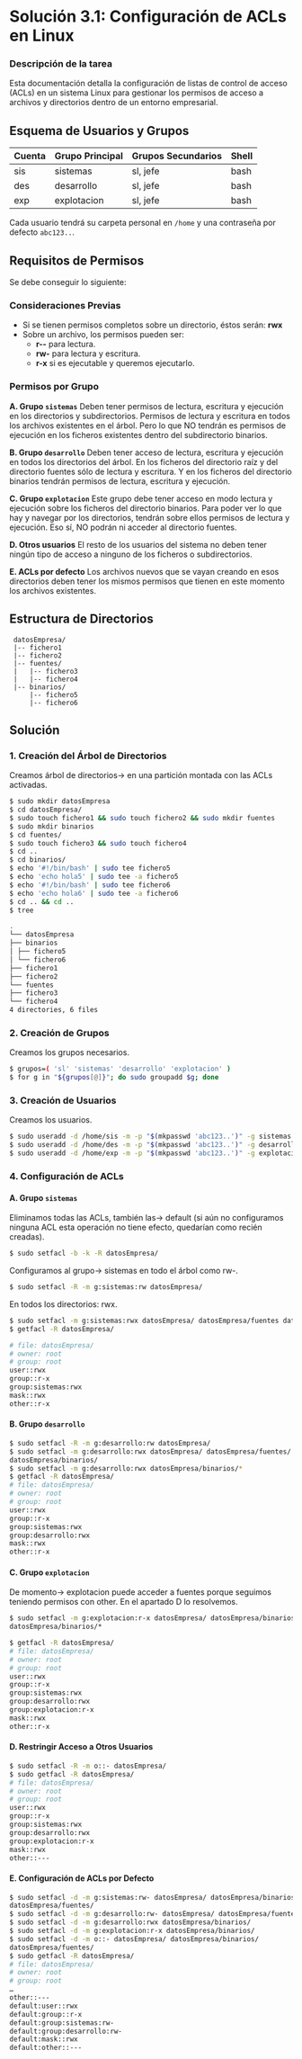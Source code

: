# **Solución 3.1: Configuración de ACLs en Linux**

### **Descripción de la tarea**

Esta documentación detalla la configuración de listas de control de acceso (ACLs) en un sistema Linux para gestionar los permisos de acceso a archivos y directorios dentro de un entorno empresarial.

## Esquema de Usuarios y Grupos

| Cuenta | Grupo Principal | Grupos Secundarios | Shell |
| ------ | --------------- | ------------------ | ----- |
| sis    | sistemas        | sl, jefe           | bash  |
| des    | desarrollo      | sl, jefe           | bash  |
| exp    | explotacion     | sl, jefe           | bash  |

Cada usuario tendrá su carpeta personal en `/home` y una contraseña por defecto `abc123..`.

## Requisitos de Permisos

Se debe conseguir lo siguiente:

### Consideraciones Previas

- Si se tienen permisos completos sobre un directorio, éstos serán: **rwx**
- Sobre un archivo, los permisos pueden ser:
  - **r--** para lectura.
  - **rw-** para lectura y escritura.
  - **r-x** si es ejecutable y queremos ejecutarlo.

### Permisos por Grupo

**A. Grupo `sistemas`**
Deben tener permisos de lectura, escritura y ejecución en los directorios y subdirectorios. Permisos de lectura y escritura en todos los archivos existentes en el árbol. Pero lo que NO tendrán es permisos de ejecución en los ficheros existentes dentro del subdirectorio binarios.

**B. Grupo `desarrollo`**
Deben tener acceso de lectura, escritura y ejecución en todos los directorios del árbol. En los ficheros del directorio raíz y del directorio fuentes sólo de lectura y escritura. Y en los ficheros del directorio binarios tendrán permisos de lectura, escritura y ejecución.

**C. Grupo `explotacion`**
Este grupo debe tener acceso en modo lectura y ejecución sobre los ficheros del directorio binarios. Para poder ver lo que hay y navegar por los directorios, tendrán sobre ellos permisos de lectura y ejecución. Eso sí, NO podrán ni acceder al directorio fuentes.

**D. Otros usuarios**
El resto de los usuarios del sistema no deben tener ningún tipo de acceso a ninguno de los ficheros o subdirectorios.

**E. ACLs por defecto**
Los archivos nuevos que se vayan creando en esos directorios deben tener los mismos permisos que tienen en este momento los archivos existentes.

## Estructura de Directorios

```
 datosEmpresa/
 |-- fichero1
 |-- fichero2
 |-- fuentes/
 |   |-- fichero3
 |   |-- fichero4
 |-- binarios/
     |-- fichero5
     |-- fichero6
```

## Solución

### 1. Creación del Árbol de Directorios

Creamos árbol de directorios→ en una partición montada con las ACLs activadas.

```bash
$ sudo mkdir datosEmpresa
$ cd datosEmpresa/
$ sudo touch fichero1 && sudo touch fichero2 && sudo mkdir fuentes
$ sudo mkdir binarios
$ cd fuentes/
$ sudo touch fichero3 && sudo touch fichero4
$ cd ..
$ cd binarios/
$ echo '#!/bin/bash' | sudo tee fichero5
$ echo 'echo hola5' | sudo tee -a fichero5
$ echo '#!/bin/bash' | sudo tee fichero6
$ echo 'echo hola6' | sudo tee -a fichero6
$ cd .. && cd ..
$ tree
```

```bash
.
└── datosEmpresa
├── binarios
│ ├── fichero5
│ └── fichero6
├── fichero1
├── fichero2
└── fuentes
├── fichero3
└── fichero4
4 directories, 6 files
```

### 2. Creación de Grupos

Creamos los grupos necesarios.

```bash
$ grupos=( 'sl' 'sistemas' 'desarrollo' 'explotacion' )
$ for g in "${grupos[@]}"; do sudo groupadd $g; done
```

### 3. Creación de Usuarios

Creamos los usuarios.

```bash
$ sudo useradd -d /home/sis -m -p "$(mkpasswd 'abc123..')" -g sistemas -G sl,$(groups jefe | cut -d ' ' -f 4- | tr ' ' ',') -s /bin/bash sis
$ sudo useradd -d /home/des -m -p "$(mkpasswd 'abc123..')" -g desarrollo -G sl,$(groups jefe | cut -d ' ' -f 4- | tr ' ' ',') -s /bin/bash des
$ sudo useradd -d /home/exp -m -p "$(mkpasswd 'abc123..')" -g explotacion -G sl,$(groups jefe | cut -d ' ' -f 4- | tr ' ' ',') -s /bin/bash exp
```

### 4. Configuración de ACLs

#### A. Grupo `sistemas`

Eliminamos todas las ACLs, también las→ default (si aún no configuramos ninguna ACL esta operación no tiene efecto, quedarían como recién creadas).

```bash
$ sudo setfacl -b -k -R datosEmpresa/
```

Configuramos al grupo→ sistemas en todo el árbol como rw-.

```bash
$ sudo setfacl -R -m g:sistemas:rw datosEmpresa/
```

En todos los directorios: rwx.

```bash
$ sudo setfacl -m g:sistemas:rwx datosEmpresa/ datosEmpresa/fuentes datosEmpresa/binarios
$ getfacl -R datosEmpresa/

# file: datosEmpresa/
# owner: root
# group: root
user::rwx
group::r-x
group:sistemas:rwx
mask::rwx
other::r-x
```

#### B. Grupo `desarrollo`

```bash
$ sudo setfacl -R -m g:desarrollo:rw datosEmpresa/
$ sudo setfacl -m g:desarrollo:rwx datosEmpresa/ datosEmpresa/fuentes/
datosEmpresa/binarios/
$ sudo setfacl -m g:desarrollo:rwx datosEmpresa/binarios/*
$ getfacl -R datosEmpresa/
# file: datosEmpresa/
# owner: root
# group: root
user::rwx
group::r-x
group:sistemas:rwx
group:desarrollo:rwx
mask::rwx
other::r-x
```

#### C. Grupo `explotacion`

De momento→ explotacion puede acceder a fuentes porque seguimos teniendo permisos con other. En el apartado D lo resolvemos.

```bash
$ sudo setfacl -m g:explotacion:r-x datosEmpresa/ datosEmpresa/binarios/
datosEmpresa/binarios/*

$ getfacl -R datosEmpresa/
# file: datosEmpresa/
# owner: root
# group: root
user::rwx
group::r-x
group:sistemas:rwx
group:desarrollo:rwx
group:explotacion:r-x
mask::rwx
other::r-x
```

#### D. Restringir Acceso a Otros Usuarios

```bash
$ sudo setfacl -R -m o::- datosEmpresa/
$ sudo getfacl -R datosEmpresa/
# file: datosEmpresa/
# owner: root
# group: root
user::rwx
group::r-x
group:sistemas:rwx
group:desarrollo:rwx
group:explotacion:r-x
mask::rwx
other::---
```

#### E. Configuración de ACLs por Defecto

```bash
$ sudo setfacl -d -m g:sistemas:rw- datosEmpresa/ datosEmpresa/binarios/
datosEmpresa/fuentes/
$ sudo setfacl -d -m g:desarrollo:rw- datosEmpresa/ datosEmpresa/fuentes/
$ sudo setfacl -d -m g:desarrollo:rwx datosEmpresa/binarios/
$ sudo setfacl -d -m g:explotacion:r-x datosEmpresa/binarios/
$ sudo setfacl -d -m o::- datosEmpresa/ datosEmpresa/binarios/
datosEmpresa/fuentes/
$ sudo getfacl -R datosEmpresa/
# file: datosEmpresa/
# owner: root
# group: root
…
other::---
default:user::rwx
default:group::r-x
default:group:sistemas:rw-
default:group:desarrollo:rw-
default:mask::rwx
default:other::---
```
